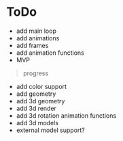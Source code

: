 # ToDo

+ add main loop
+ add animations
+ add frames
+ add animation functions
+ MVP
>progress
- add color support
- add geometry
- add 3d geometry
- add 3d render
- add 3d rotation animation functions
- add 3d models
- external model support?
